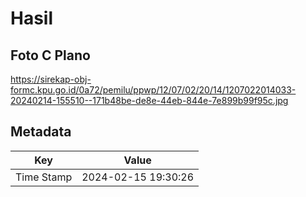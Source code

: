 # Hasil

## Foto C Plano

https://sirekap-obj-formc.kpu.go.id/0a72/pemilu/ppwp/12/07/02/20/14/1207022014033-20240214-155510--171b48be-de8e-44eb-844e-7e899b99f95c.jpg


## Metadata

| Key        | Value               |
| ---------- | ------------------- |
| Time Stamp | 2024-02-15 19:30:26 |



